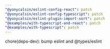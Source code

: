 ```yaml
---
"@yonycalsin/eslint-config-react": patch
"@yonycalsin/eslint-config-typescript": patch
"@yonycalsin/eslint-plugin-import-sort": patch
"@examples/with-typescript-and-react": patch
"@examples/with-typescript": patch
---
```


chore(deps-dev): bump eslint and @types/eslint

